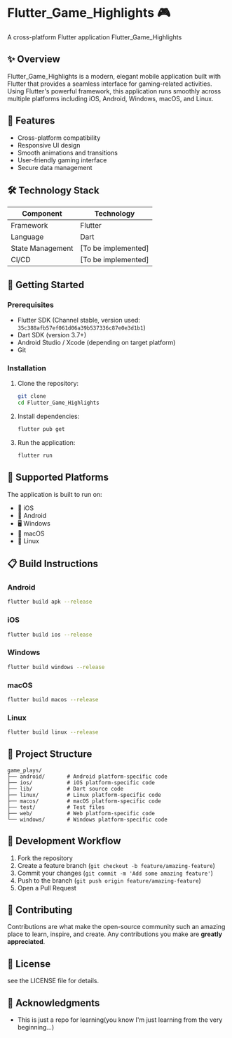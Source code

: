 # Flutter_Game_Highlights 🎮

A cross-platform Flutter application Flutter_Game_Highlights

## ✨ Overview

Flutter_Game_Highlights is a modern, elegant mobile application built with Flutter that provides a seamless interface for gaming-related activities. Using Flutter's powerful framework, this application runs smoothly across multiple platforms including iOS, Android, Windows, macOS, and Linux.

## 🚀 Features

- Cross-platform compatibility
- Responsive UI design
- Smooth animations and transitions
- User-friendly gaming interface
- Secure data management

## 🛠️ Technology Stack

| Component | Technology |
|-----------|------------|
| Framework | Flutter |
| Language | Dart |
| State Management | [To be implemented] |
| CI/CD | [To be implemented] |

## 🔧 Getting Started

### Prerequisites

- Flutter SDK (Channel stable, version used: `35c388afb57ef061d06a39b537336c87e0e3d1b1`)
- Dart SDK (version 3.7+)
- Android Studio / Xcode (depending on target platform)
- Git

### Installation

1. Clone the repository:
   ```bash
   git clone 
   cd Flutter_Game_Highlights
   ```

2. Install dependencies:
   ```bash
   flutter pub get
   ```

3. Run the application:
   ```bash
   flutter run
   ```

## 📱 Supported Platforms

The application is built to run on:

- 📱 iOS
- 🤖 Android
- 🖥️ Windows
- 🍎 macOS
- 🐧 Linux

## 📋 Build Instructions

### Android
```bash
flutter build apk --release
```

### iOS
```bash
flutter build ios --release
```

### Windows
```bash
flutter build windows --release
```

### macOS
```bash
flutter build macos --release
```

### Linux
```bash
flutter build linux --release
```

## 📂 Project Structure

```
game_plays/
├── android/       # Android platform-specific code
├── ios/           # iOS platform-specific code
├── lib/           # Dart source code
├── linux/         # Linux platform-specific code
├── macos/         # macOS platform-specific code
├── test/          # Test files
├── web/           # Web platform-specific code
└── windows/       # Windows platform-specific code
```

## 🔄 Development Workflow

1. Fork the repository
2. Create a feature branch (`git checkout -b feature/amazing-feature`)
3. Commit your changes (`git commit -m 'Add some amazing feature'`)
4. Push to the branch (`git push origin feature/amazing-feature`)
5. Open a Pull Request

## 👥 Contributing

Contributions are what make the open-source community such an amazing place to learn, inspire, and create. Any contributions you make are **greatly appreciated**.

## 📄 License

see the LICENSE file for details.

## 🙏 Acknowledgments

- This is just a repo for learning(you know I'm just learning from the very beginning...)
